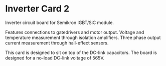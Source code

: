 # Inverter Card 2

Inverter circuit board for Semikron IGBT/SiC module. 

Features connections to gatedrivers and motor output. Voltage and temperature measurement through isolation amplifiers. Three phase output current measurement through hall-effect sensors.

This card is designed to sit on top of the DC-link capacitors. The board is designed for a no-load DC-link voltage of 565V.
